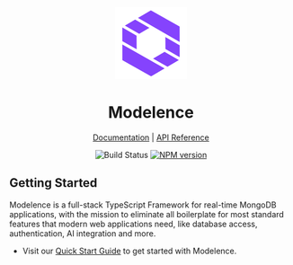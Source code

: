 <div align="center">
  <a href="https://modelence.com">
    <picture>
      <source media="(prefers-color-scheme: dark)" srcSet="/packages/modelence/static/modelence.png" />
      <img alt="Modelence logo" src="/packages/modelence/static/modelence.png" height="128" />
    </picture>
  </a>
  <h1>Modelence</h1>
  
  [Documentation](https://docs.modelence.com) | [API Reference](https://docs.modelence.com/api-reference/intro)

  ![Build Status](https://github.com/modelence/modelence/actions/workflows/build.yml/badge.svg)
  <a href="https://www.npmjs.com/package/modelence"><img alt="NPM version" src="https://img.shields.io/npm/v/modelence.svg" /></a>
</div>

## Getting Started
Modelence is a full-stack TypeScript Framework for real-time MongoDB applications, with the mission to eliminate all boilerplate for most standard features that modern web applications need, like database access, authentication, AI integration and more.

- Visit our [Quick Start Guide](https://docs.modelence.com/quick-start/intro) to get started with Modelence.
